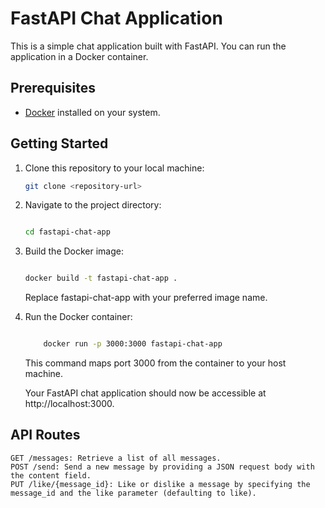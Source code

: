 # FastAPI Chat Application

This is a simple chat application built with FastAPI. You can run the application in a Docker container.

## Prerequisites

- [Docker](https://www.docker.com/) installed on your system.

## Getting Started

1. Clone this repository to your local machine:

   ```bash
   git clone <repository-url>

1. Navigate to the project directory:

   ```bash
   
   cd fastapi-chat-app
   ```
1. Build the Docker image:

   ```bash
   
   docker build -t fastapi-chat-app .
   ```

   Replace fastapi-chat-app with your preferred image name.

1. Run the Docker container:

   ```bash
   
       docker run -p 3000:3000 fastapi-chat-app
   ```
    This command maps port 3000 from the container to your host machine.

    Your FastAPI chat application should now be accessible at http://localhost:3000.

## API Routes

    GET /messages: Retrieve a list of all messages.
    POST /send: Send a new message by providing a JSON request body with the content field.
    PUT /like/{message_id}: Like or dislike a message by specifying the message_id and the like parameter (defaulting to like).
